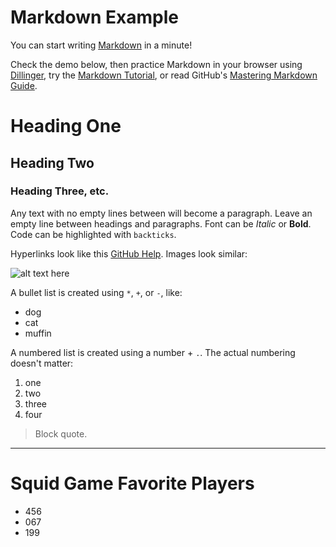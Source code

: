 # Markdown Example

You can start writing [Markdown](https://daringfireball.net/projects/markdown/) in a minute!

Check the demo below, then practice Markdown in your browser using [Dillinger](http://dillinger.io/), try the [Markdown Tutorial](http://www.markdowntutorial.com/), or read GitHub's [Mastering Markdown Guide](https://guides.github.com/features/mastering-markdown/).

# Heading One

## Heading Two

### Heading Three, etc.

Any text with no empty lines between will become a paragraph.
Leave an empty line between headings and paragraphs.
Font can be *Italic* or **Bold**.
Code can be highlighted with `backticks`.

Hyperlinks look like this [GitHub Help](https://help.github.com/).
Images look similar:

![alt text here](https://upload.wikimedia.org/wikipedia/commons/4/4b/Focus_ubt.jpeg)

A bullet list is created using `*`, `+`, or `-`, like:

- dog
- cat
- muffin

A numbered list is created using a number + `.`.
The actual numbering doesn't matter:

1. one
2. two
6. three
2. four

> Block quote.

----
# Squid Game Favorite Players
- 456
- 067
- 199